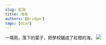```yaml
---
slug: 紅海
title: 鴻海
authors: [Bridger]
tags: [diar]
---
```


一場雨，落下的葉子，把學校鋪成了紅橙的海。
![](https://pasteboard.co/VIDQC52vFYFq.jpg)